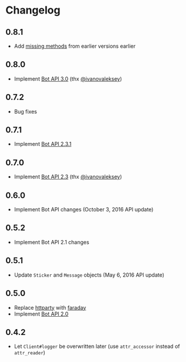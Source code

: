 # Changelog

## 0.8.1

- Add [missing methods](https://github.com/atipugin/telegram-bot-ruby/pull/127) from earlier versions earlier

## 0.8.0

- Implement [Bot API 3.0](https://core.telegram.org/bots/api#may-18-2017) (thx [@ivanovaleksey](https://github.com/ivanovaleksey))

## 0.7.2

- Bug fixes

## 0.7.1

- Implement [Bot API 2.3.1](https://core.telegram.org/bots/api-changelog#december-4-2016)

## 0.7.0

- Implement [Bot API 2.3](https://core.telegram.org/bots/api-changelog#november-21-2016) (thx [@ivanovaleksey](https://github.com/ivanovaleksey))

## 0.6.0

- Implement Bot API changes (October 3, 2016 API update)

## 0.5.2

- Implement Bot API 2.1 changes

## 0.5.1

- Update `Sticker` and `Message` objects (May 6, 2016 API update)

## 0.5.0

- Replace [httparty](https://github.com/jnunemaker/httparty) with [faraday](https://github.com/lostisland/faraday)
- Implement [Bot API 2.0](https://core.telegram.org/bots/2-0-intro)

## 0.4.2

- Let `Client#logger` be overwritten later (use `attr_accessor` instead of `attr_reader`)
